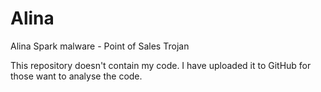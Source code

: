 # Alina
Alina Spark malware - Point of Sales Trojan

This repository doesn't contain my code. 
I have uploaded it to GitHub for those want to analyse the code.
